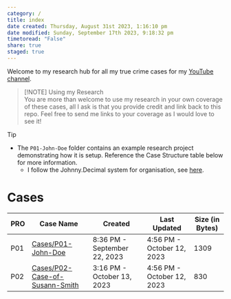 ```yaml
---  
category: /  
title: index  
date created: Thursday, August 31st 2023, 1:16:10 pm  
date modified: Sunday, September 17th 2023, 9:18:32 pm  
timetoread: "False"  
share: true  
staged: true  
---  
```

Welcome to my research hub for all my true crime cases for my [YouTube channel](https://youtube.com/itsjoshuamiles).  
  
> [!NOTE]  Using my Research  
> You are more than welcome to use my research in your own coverage of these cases, all I ask is that you provide credit and link back to this repo. Feel free to send me links to your coverage as I would love to see it!  
  
>[!tip]   
>- The `P01-John-Doe` folder contains an example research project demonstrating how it is setup. Reference the Case Structure table below for more information.  
>	- I follow the Johnny.Decimal system for organisation, see [here](https://johnnydecimal.com/).  
  
# Cases  
  
| PRO | Case Name                                     | Created                      | Last Updated               | Size (in Bytes) |  
| --- | --------------------------------------------- | ---------------------------- | -------------------------- | --------------- |  
| P01 | [Cases/P01-John-Doe](P01/index.md#)             | 8:36 PM - September 22, 2023 | 4:56 PM - October 12, 2023 | 1309            |  
| P02 | [Cases/P02-Case-of-Susann-Smith](P02/index.md#) | 3:16 PM - October 13, 2023   | 4:56 PM - October 12, 2023 | 830             |  
  
